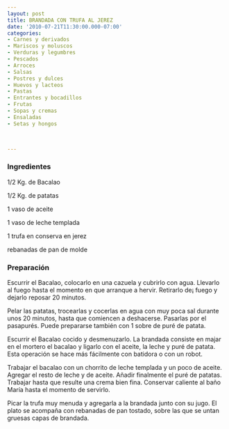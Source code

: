```yaml
---
layout: post
title: BRANDADA CON TRUFA AL JEREZ
date: '2010-07-21T11:30:00.000-07:00'
categories:
- Carnes y derivados
- Mariscos y moluscos
- Verduras y legumbres
- Pescados
- Arroces
- Salsas
- Postres y dulces
- Huevos y lacteos
- Pastas
- Entrantes y bocadillos
- Frutas
- Sopas y cremas
- Ensaladas
- Setas y hongos
 


---
```


<h3>Ingredientes</h3>

1/2 Kg. de Bacalao

1/2 Kg. de patatas

1 vaso de aceite

1 vaso de leche templada

1 trufa en conserva en jerez

rebanadas de pan de molde

<h3>Preparación</h3>

Escurrir el Bacalao, colocarlo en una cazuela y cubrirlo con agua. Llevarlo al fuego hasta el momento en que arranque a hervir. Retirarlo de&iexcl; fuego y dejarlo reposar 20 minutos.

Pelar las patatas, trocearlas y cocerlas en agua con muy poca sal durante unos 20 minutos, hasta que comiencen a deshacerse. Pasarlas por el pasapurés. Puede prepararse también con 1 sobre de puré de patata.

Escurrir el Bacalao cocido y desmenuzarlo. La brandada consiste en majar en el mortero el bacalao y ligarlo con el aceite, la leche y puré de patata. Esta operación se hace más fácilmente con batidora o con un robot.

Trabajar el bacalao con un chorrito de leche templada y un poco de aceite. Agregar el resto de leche y de aceite. Añadir finalmente el puré de patatas. Trabajar hasta que resulte una crema bien fina. Conservar caliente al baño María hasta el momento de servirlo.

Picar la trufa muy menuda y agregarla a la brandada junto con su jugo. El plato se acompaña con rebanadas de pan tostado, sobre las que se untan gruesas capas de brandada.

